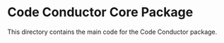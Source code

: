# Code Conductor Core Package

This directory contains the main code for the Code Conductor package.